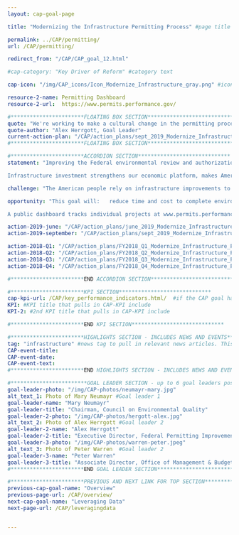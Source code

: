 ```yaml
---
layout: cap-goal-page

title: "Modernizing the Infrastructure Permitting Process" #page title

permalink: ../CAP/permitting/
url: /CAP/permitting/

redirect_from: "/CAP/CAP_goal_12.html"

#cap-category: "Key Driver of Reform" #category text

cap-icon: "/img/CAP_icons/Icon_Modernize_Infrastructure_gray.png" #icon that appears next to title

resource-2-name: Permitting Dashboard
resource-2-url:  https://www.permits.performance.gov/

#***********************FLOATING BOX SECTION*****************************
quote: "We're working to make a cultural change in the permitting process, by applying predictability, accountability, and transparency to what has been an impenetrable black box." #appears in the gray text box
quote-author: "Alex Herrgott, Goal Leader"
current-action-plan: "/CAP/action_plans/sept_2019_Modernize_Infrastructure_Permitting.pdf"
#***********************FLOATING BOX SECTION*****************************

#***********************ACCORDION SECTION*****************************
statement: "Improving the Federal environmental review and authorization process will enable infrastructure project sponsors to start construction sooner, create jobs earlier, and fix our Nation’s infrastructure faster while also ensuring that a project’s potential impacts on environmental and community resources are considered and managed throughout the planning process.

Infrastructure investment strengthens our economic platform, makes America more competitive, creates millions of jobs, increases wages for American workers, and reduces the costs of goods and services for American families and consumers." #first accordion text

challenge: "The American people rely on infrastructure improvements to benefit our economy, society, and environment. However, inefficient decision processes, including environmental reviews and permit decisions or authorizations have delayed infrastructure investments and increased project costs." #second accordion text

opportunity: "This goal will:   reduce time and cost to complete environmental reviews and authorizations for new major infrastructure projects; increase predictability and transparency for project investors and stakeholders; and result in agencies implementing clear timetables, consistent processes to make decisions, and best practices.

A public dashboard tracks individual projects at www.permits.performance.gov. " #third accordion text

action-2019-june: "/CAP/action_plans/june_2019_Modernize_Infrastructure_Permitting.pdf"
action-2019-september: "/CAP/action_plans/sept_2019_Modernize_Infrastructure_Permitting.pdf"

action-2018-Q1: "/CAP/action_plans/FY2018_Q1_Modernize_Infrastructure_Permitting.pdf"
action-2018-Q2: "/CAP/action_plans/FY2018_Q2_Modernize_Infrastructure_Permitting.pdf"
action-2018-Q3: "/CAP/action_plans/FY2018_Q3_Modernize_Infrastructure_Permitting.pdf"
action-2018-Q4: "/CAP/action_plans/FY2018_Q4_Modernize_Infrastructure_Permitting.pdf"

#***********************END ACCORDION SECTION*****************************

#***********************KPI SECTION*****************************
cap-kpi-url: /CAP/key_performance_indicators.html/  #if the CAP goal has a KPI, it will appear as a button under the title. The button links to the KPI accordion section
KPI: #KPI title that pulls in CAP-KPI include
KPI-2: #2nd KPI title that pulls in CAP-KPI include

#***********************END KPI SECTION*****************************

#***********************HIGHLIGHTS SECTION - INCLUDES NEWS AND EVENTS*****************************
tag: "infrastructure" #news tag to pull in relevant news articles. This tag needs to be included in the "post" front matter
CAP-event-title:
CAP-event-date:
CAP-event-text:
#***********************END HIGHLIGHTS SECTION - INCLUDES NEWS AND EVENTS*****************************

#************************GOAL LEADER SECTION - up to 6 goal leaders possible by creating up to 6 sections below***************************
goal-leader-photo: "/img/CAP-photos/neumayr-mary.jpg"
alt_text_1: Photo of Mary Neumayr #Goal leader 1
goal-leader-name: "Mary Neumayr"
goal-leader-title: "Chairman, Council on Environmental Quality"
goal-leader-2-photo: "/img/CAP-photos/hergott-alex.jpg"
alt_text_2: Photo of Alex Herrgott #Goal leader 2
goal-leader-2-name: "Alex Herrgott"
goal-leader-2-title: "Executive Director, Federal Permitting Improvement Steering Council"
goal-leader-3-photo: "/img/CAP-photos/warren-peter.jpeg"
alt_text_3: Photo of Peter Warren  #Goal leader 2
goal-leader-3-name: "Peter Warren"
goal-leader-3-title: "Associate Director, Office of Management & Budget"
#***********************END GOAL LEADER SECTION*****************************8

#***********************PREVIOUS AND NEXT LINK FOR TOP SECTION*****************************8
previous-cap-goal-name: "Overview"
previous-page-url: /CAP/overview/
next-cap-goal-name: "Leveraging Data"
next-page-url: /CAP/leveragingdata


---  
```


